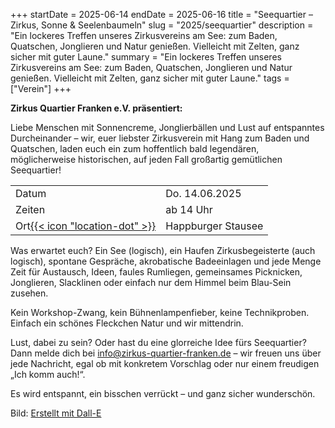 +++
startDate = 2025-06-14
endDate = 2025-06-16
title = "Seequartier – Zirkus, Sonne & Seelenbaumeln"
slug =  "2025/seequartier"
description = "Ein lockeres Treffen unseres Zirkusvereins am See: zum Baden, Quatschen, Jonglieren und Natur genießen. Vielleicht mit Zelten, ganz sicher mit guter Laune."
summary = "Ein lockeres Treffen unseres Zirkusvereins am See: zum Baden, Quatschen, Jonglieren und Natur genießen. Vielleicht mit Zelten, ganz sicher mit guter Laune."
tags = ["Verein"]
+++


**Zirkus Quartier Franken e.V. präsentiert:** 

Liebe Menschen mit Sonnencreme, Jonglierbällen und Lust auf entspanntes Durcheinander –
wir, euer liebster Zirkusverein mit Hang zum Baden und Quatschen, laden euch ein zum hoffentlich bald legendären, möglicherweise historischen, auf jeden Fall großartig gemütlichen Seequartier!

|||
|---|---|
|Datum|Do. 14.06.2025|
|Zeiten| ab 14 Uhr |
|Ort[{{< icon "location-dot" >}}](https://maps.app.goo.gl/G6vqz9k7XfhTGo569)|Happburger Stausee|

Was erwartet euch?
Ein See (logisch), ein Haufen Zirkusbegeisterte (auch logisch), spontane Gespräche, akrobatische Badeeinlagen und jede Menge Zeit für Austausch, Ideen, faules Rumliegen, gemeinsames Picknicken, Jonglieren, Slacklinen oder einfach nur dem Himmel beim Blau-Sein zusehen.

Kein Workshop-Zwang, kein Bühnenlampenfieber, keine Technikproben.
Einfach ein schönes Fleckchen Natur und wir mittendrin.

Lust, dabei zu sein? Oder hast du eine glorreiche Idee fürs Seequartier?
Dann melde dich bei info@zirkus-quartier-franken.de – wir freuen uns über jede Nachricht, egal ob mit konkretem Vorschlag oder nur einem freudigen „Ich komm auch!“.

Es wird entspannt, ein bisschen verrückt – und ganz sicher wunderschön.





Bild: [Erstellt mit Dall-E](https://openai.com/index/dall-e-3/)